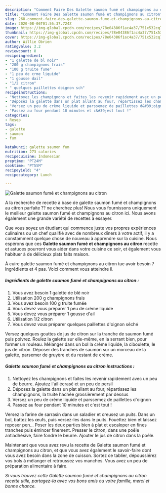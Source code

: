 ```yaml
---
description: "Comment Faire Des Galette saumon fumé et champignons au citron"
title: "Comment Faire Des Galette saumon fumé et champignons au citron"
slug: 268-comment-faire-des-galette-saumon-fume-et-champignons-au-citron
date: 2020-08-06T01:56:37.724Z
image: https://img-global.cpcdn.com/recipes/78e04386f1ac4a37/751x532cq70/galette-saumon-fume-et-champignons-au-citron-photo-principale-de-la-recette.jpg
thumbnail: https://img-global.cpcdn.com/recipes/78e04386f1ac4a37/751x532cq70/galette-saumon-fume-et-champignons-au-citron-photo-principale-de-la-recette.jpg
cover: https://img-global.cpcdn.com/recipes/78e04386f1ac4a37/751x532cq70/galette-saumon-fume-et-champignons-au-citron-photo-principale-de-la-recette.jpg
author: Willie Obrien
ratingvalue: 3.2
reviewcount: 8
recipeingredient:
- "1 galette de bl noir"
- "200 g champignons frais"
- "100 g truite fume"
- "1 peu de crme liquide"
- "1 gousse dail"
- "1/2 citron"
- " quelques paillettes doignon sch"
recipeinstructions:
- "Nettoyez les champignons et faites les revenir rapidement avec un peu de beurre. Ajoutez l&#39;ail écrasé et un peu de persil"
- "Déposez la galette dans un plat allant au four, répartissez les champignons, la truite hachée grossièrement par dessus"
- "Versez un peu de crème liquide et parssemez de paillettes d&#39;oignon"
- "Passez au four pendant 10 minutes et c&#39;est tout !"
categories:
- Resep
tags:
- galette
- saumon
- fum

katakunci: galette saumon fum 
nutrition: 273 calories
recipecuisine: Indonesian
preptime: "PT24M"
cooktime: "PT55M"
recipeyield: "4"
recipecategory: Lunch

---
```



![Galette saumon fumé et champignons au citron](https://img-global.cpcdn.com/recipes/78e04386f1ac4a37/751x532cq70/galette-saumon-fume-et-champignons-au-citron-photo-principale-de-la-recette.jpg)

A la recherche de recette à base de galette saumon fumé et champignons au citron parfaite ?? ne cherchez plus! Nous vous fournissons uniquement le meilleur galette saumon fumé et champignons au citron ici. Nous avons également une grande variété de recettes à essayer.

Que vous soyez un étudiant qui commence juste vos propres expériences culinaires ou un chef qualifié avec de nombreux dîners à votre actif, il y a constamment quelque chose de nouveau à apprendre sur la cuisine. Nous espérons que ces <strong> Galette saumon fumé et champignons au citron </strong> recette et astuces pourront vous aider dans votre cuisine ce soir, et également vous habituer à de délicieux plats faits maison.

<!--inarticleads1-->

À cuire galette saumon fumé et champignons au citron tue avoir besoin 7 Ingrédients et 4 pas. Voici comment vous atteindre il.

##### Ingrédients de galette saumon fumé et champignons au citron :

1. Vous avez besoin 1 galette de blé noir
1. Utilisation 200 g champignons frais
1. Vous avez besoin 100 g truite fumée
1. Vous devez vous préparer 1 peu de crème liquide
1. Vous devez vous préparer 1 gousse d&#39;ail
1. Utilisation 1/2 citron
1. Vous devez vous préparer  quelques paillettes d&#39;oignon sêché


Versez quelques gouttes de jus de citron sur la tranche de saumon fumé puis poivrez. Roulez la galette sur elle-même, en la serrant bien, pour former un rouleau. Mélanger dans un bol la crème liquide, la ciboulette, le jus de citron. Déposer des tranches de saumon sur un morceau de la galette, parsemer de gruyère et du restant de crème. 

<!--inarticleads2-->

##### Galette saumon fumé et champignons au citron instructions :

1. Nettoyez les champignons et faites les revenir rapidement avec un peu de beurre. Ajoutez l&#39;ail écrasé et un peu de persil
1. Déposez la galette dans un plat allant au four, répartissez les champignons, la truite hachée grossièrement par dessus
1. Versez un peu de crème liquide et parssemez de paillettes d&#39;oignon
1. Passez au four pendant 10 minutes et c&#39;est tout !


Versez la farine de sarrasin dans un saladier et creusez un puits. Dans un bol, battez les œufs, puis versez-les dans le puits. Fouettez bien et laissez reposer pen… Poser les deux parties bien à plat et escaloper en fines tranches puis émincer finement. Presser le citron, dans une poêle antiadhésive, faire fondre le beurre. Ajouter le jus de citron dans la poêle. 

<!--inarticleads1-->

<p>
Maintenant que vous avez revu la recette de Galette saumon fumé et champignons au citron, et que vous avez également le savoir-faire dont vous avez besoin dans la zone de cuisson. Sortez ce tablier, dépoussiérez vos bols à mélanger et retroussez vos manches. Vous avez un peu de préparation alimentaire à faire.
</p>

<p>
<i>Si vous trouvez cette Galette saumon fumé et champignons au citron recette utile, partagez-la avec vos bons amis ou votre famille, merci et bonne chance.</i>
</p>
